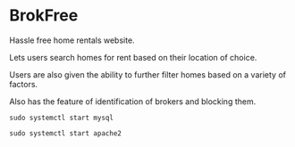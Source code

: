 # BrokFree

Hassle free home rentals website. 

Lets users search homes for rent based on their location of choice. 

Users are also given the ability to further filter homes based on a variety of factors. 

Also has the feature of identification of brokers and blocking them. 

`sudo systemctl start mysql`

`sudo systemctl start apache2`

